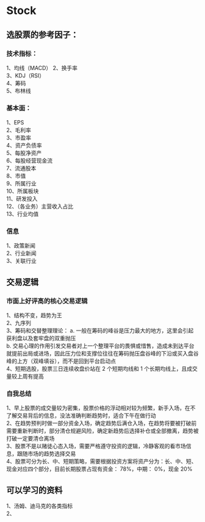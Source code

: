 # Stock
## 选股票的参考因子：
### 技术指标：
1、均线（MACD） 
2、换手率  
3、KDJ（RSI）   
4、筹码  
5、布林线  


### 基本面：
1、EPS  
2、毛利率   
3、市盈率  
4、资产负债率   
5、每股净资产  
6、每股经营现金流  
7、流通股本  
8、市值  
9、所属行业  
10、所属板块  
11、研发投入  
12、（各业务）主营收入占比  
13、行业均值  

### 信息
1、政策新闻  
2、行业新闻  
3、关联行业  

## 交易逻辑
### 市面上好评高的核心交易逻辑
1、结构不变，趋势为王  
2、九序列  
3、筹码和交替整理理论：
 a. 一般在筹码的峰谷是压力最大的地方，这里会引起获利盘以及套牢盘的双重抛压  
 b. 交易心理的作用引发交易者对上一个整理平台的畏惧或惜售，造成未到达平台就提前出局或进场，因此压力位和支撑位往往在筹码抛压盘谷峰的下沿或买入盘谷峰的上方（双峰填谷），而不是回到平台启动点  
4、短期选股，股票三日连续收盘价站在 2 个短期均线和 1 个长期均线上，且成交量较上周有提高  

### 自我总结
1、早上股票的成交量较为密集，股票价格的浮动相对较为频繁，新手入场，在不了解交易背后的信息，没法准确判断趋势时，适合下午在做行动  
2、在趋势预判时做一部分资金入场，确定趋势后满仓入场，在趋势将要被打破前需要重新判断时，部分清仓规避风险，确定新趋势后选择补仓或全部撤离，趋势被打破一定要清仓离场  
3、股票不是以赌徒心态入场，需要严格遵守投资的逻辑，冷静客观的看市场信息，跟随市场的趋势选择交易  
4、股票可分为长、中、短期策略，需要根据投资方案将资产分为：长、中、短、现金对应四个部分，目前长期股票占现有资金： 78%，中期： 0%，现金 20%  

## 可以学习的资料
1、汤姆、迪马克的各类指标  
2、
